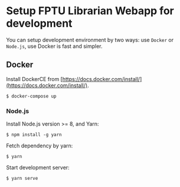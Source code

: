 # Setup FPTU Librarian Webapp for development

You can setup development environment by two ways: use `Docker` or `Node.js`, use Docker is fast and simpler.

## Docker

Install DockerCE from [https://docs.docker.com/install/](https://docs.docker.com/install/).

```
$ docker-compose up
```

### Node.js

Install Node.js version >= 8, and Yarn:

```
$ npm install -g yarn
```

Fetch dependency by yarn:

```
$ yarn
```

Start development server:

```
$ yarn serve
```
